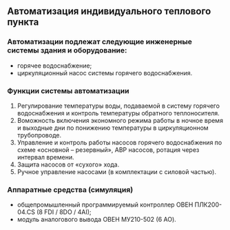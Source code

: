 ## Автоматизация индивидуального теплового пункта
### Автоматизации подлежат следующие инженерные системы здания и оборудование:
- горячее водоснабжение;
- циркуляционный насос системы горячего водоснабжения.

### Функции системы автоматизации
1. Регулирование температуры воды, подаваемой в систему горячего водоснабжения и контроль температуры обратного теплоносителя.
2. Воможность включения экономного режима работы в ночное время и выходные дни по понижению температуры в циркуляционном трубопроводе.
3. Управление и контроль работы насосов горячего водоснабжения по схеме «основной – резервный», АВР насосов, ротация через интервал времени.
4. Защита насосов от «сухого» хода.
5. Ручное управление насосами (в комплектации с силовой частью).

### Аппаратные средства (симуляция)
- общепромышленный программируемый контроллер ОВЕН ПЛК200-04.CS (8 FDI / 8DO / 4AI);
- модуль аналогового вывода ОВЕН МУ210-502 (6 AO).

